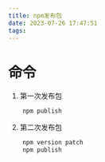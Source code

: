 ```yaml
---
title: npm发布包
date: 2023-07-26 17:47:51
tags:
---
```


命令
==

1. 第一次发布包
``` bash
    npm publish 
```
2. 第二次发布包
``` bash
    npm version patch
    npm publish
```